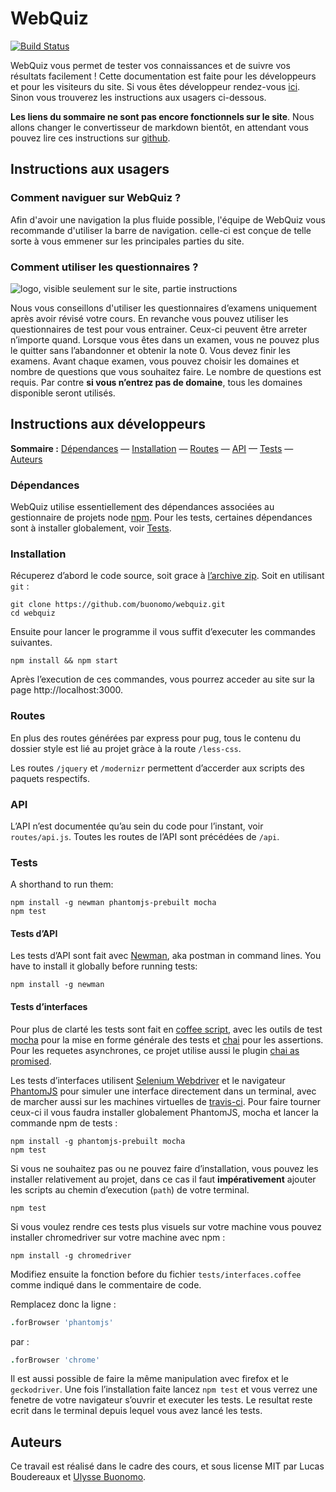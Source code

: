 # WebQuiz

[![Build Status](https://travis-ci.org/BuonOmo/webquiz.svg?branch=master)](https://travis-ci.org/BuonOmo/webquiz)

WebQuiz vous permet de tester vos connaissances et de suivre vos résultats facilement ! Cette documentation est faite pour les développeurs et pour les visiteurs du site. Si vous êtes développeur rendez-vous [ici](#instructions-aux-developpeurs). Sinon vous trouverez les instructions aux usagers ci-dessous.

**Les liens du sommaire ne sont pas encore fonctionnels sur le site**. Nous allons changer le convertisseur de markdown bientôt, en attendant vous pouvez lire ces instructions sur [github](//github.com/buonomo/webquiz#readme).

## Instructions aux usagers

### Comment naviguer sur WebQuiz ?

Afin d'avoir une navigation la plus fluide possible, l'équipe de WebQuiz vous recommande d'utiliser la barre de navigation. celle-ci est conçue de telle sorte à vous emmener sur les principales parties du site.

### Comment utiliser les questionnaires ?

![logo, visible seulement sur le site, partie instructions](/images/logo.png)

Nous vous conseillons d'utiliser les questionnaires d’examens uniquement après avoir révisé votre cours. En revanche vous pouvez utiliser les questionnaires de test pour vous entrainer. Ceux-ci peuvent être arreter n’importe quand.
Lorsque vous êtes dans un examen, vous ne pouvez plus le quitter sans l’abandonner et obtenir la note 0. Vous devez finir les examens. Avant chaque examen, vous pouvez choisir les domaines et nombre de questions que vous souhaitez faire. Le nombre de questions est requis. Par contre **si vous n’entrez pas de domaine**, tous les domaines disponible seront utilisés.


## Instructions aux développeurs

**Sommaire :** [Dépendances](#dépendances) — [Installation](#installation) — [Routes](#routes) — [API](#api) — [Tests](#tests) — [Auteurs](#auteurs)

### Dépendances

WebQuiz utilise essentiellement des dépendances associées au gestionnaire de projets node [npm][]. Pour les tests, certaines dépendances sont à installer globalement, voir [Tests](#tests).

### Installation

Récuperez d’abord le code source, soit grace à [l’archive zip](https://github.com/BuonOmo/webquiz/archive/master.zip). Soit en utilisant `git` :

    git clone https://github.com/buonomo/webquiz.git
    cd webquiz

Ensuite pour lancer le programme il vous suffit d’executer les commandes suivantes.

    npm install && npm start


Après l’execution de ces commandes, vous pourrez acceder au site sur la page http://localhost:3000.

### Routes

En plus des routes générées par express pour pug, tous le contenu du dossier style est lié au projet gràce à la route `/less-css`.


Les routes `/jquery` et `/modernizr` permettent d’accerder aux scripts des paquets respectifs.

### API

L’API n’est documentée qu’au sein du code pour l’instant, voir `routes/api.js`. Toutes les routes de l’API sont précédées de `/api`.

### Tests

A shorthand to run them:

    npm install -g newman phantomjs-prebuilt mocha
    npm test


#### Tests d’API

Les tests d’API sont fait avec [Newman][], aka postman in command lines. You have to install it globally before running tests:

    npm install -g newman

#### Tests d’interfaces

Pour plus de clarté les tests sont fait en [coffee script][], avec les outils de test [mocha][] pour la mise en forme générale des tests et [chai][] pour les assertions. Pour les requetes asynchrones, ce projet utilise aussi le plugin [chai as promised][].

Les tests d’interfaces utilisent [Selenium Webdriver][] et le navigateur [PhantomJS][] pour simuler une interface directement dans un terminal, avec de marcher aussi sur les machines virtuelles de [travis-ci][]. Pour faire tourner ceux-ci il vous faudra installer globalement PhantomJS, mocha et lancer la commande npm de tests :


    npm install -g phantomjs-prebuilt mocha
    npm test

Si vous ne souhaitez pas ou ne pouvez faire d’installation, vous pouvez les installer relativement au projet, dans ce cas il faut **impérativement** ajouter les scripts au chemin d’execution (`path`) de votre terminal.


    npm test


Si vous voulez rendre ces tests plus visuels sur votre machine vous pouvez installer chromedriver sur votre machine avec npm :

    npm install -g chromedriver

Modifiez ensuite la fonction before du fichier `tests/interfaces.coffee` comme indiqué dans le commentaire de code.


Remplacez donc la ligne :

```coffee
.forBrowser 'phantomjs'
```

par :

```coffee
.forBrowser 'chrome'
```

Il est aussi possible de faire la même manipulation avec firefox et le `geckodriver`. Une fois l’installation faite lancez `npm test` et vous verrez une fenetre de votre navigateur s’ouvrir et executer les tests. Le resultat reste ecrit dans le terminal depuis lequel vous avez lancé les tests.

## Auteurs

Ce travail est réalisé dans le cadre des cours, et sous license MIT par Lucas Boudereaux et [Ulysse Buonomo](mailto:buonomo.ulysse@gmail.com).

[chai]: http://chaijs.com/
[chai as promised]: http://chaijs.com/plugins/chai-as-promised/
[coffee script]: http://coffeescript.org/
[mocha]: https://mochajs.org/
[newman]: https://www.npmjs.com/package/newman
[npm]: https://npmjs.com
[phantomjs]: http://phantomjs.org/
[selenium webdriver]: http://seleniumhq.github.io/selenium/docs/api/javascript/index.html
[travis-ci]: https://travis-ci.org/
